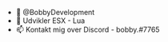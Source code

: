 - 👋 @BobbyDevelopment
- 👀 Udvikler ESX - Lua 
- 📫 Kontakt mig over Discord - bobby.#7765

<!---
BobbyDevelopment/BobbyDevelopment is a ✨ special ✨ repository because its `README.md` (this file) appears on your GitHub profile.
You can click the Preview link to take a look at your changes.
--->
